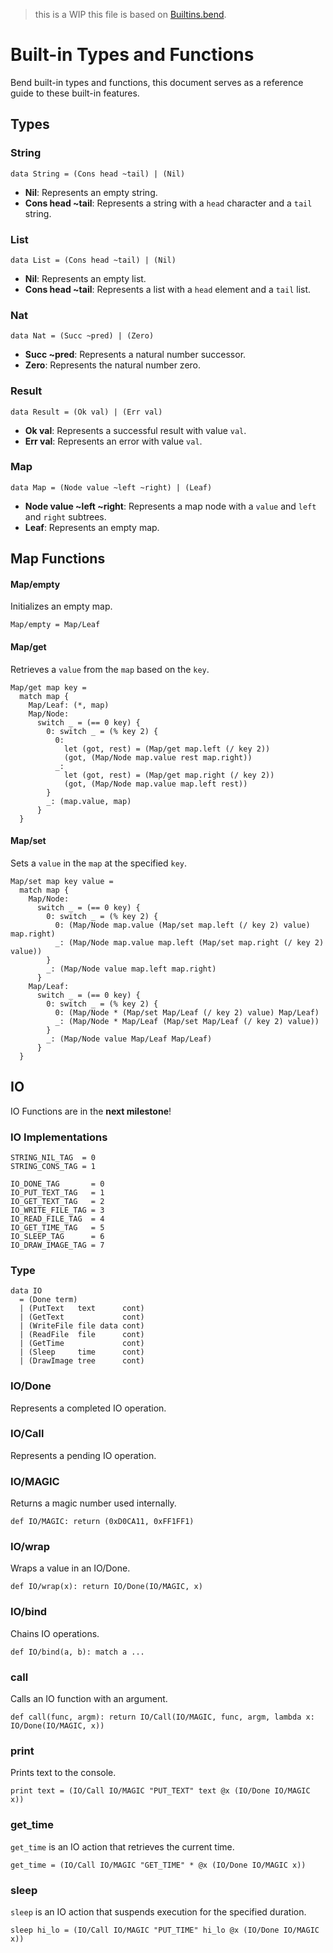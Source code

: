 >this is a WIP
>this file is based on [Builtins.bend](https://github.com/HigherOrderCO/Bend/blob/main/src/fun/builtins.bend).

# Built-in Types and Functions
Bend built-in types and functions, this document serves as a reference guide to these built-in features.

## Types

### String
```bend
data String = (Cons head ~tail) | (Nil)
```

- **Nil**: Represents an empty string.
- **Cons head ~tail**: Represents a string with a `head` character and a `tail` string.

### List
```bend
data List = (Cons head ~tail) | (Nil)
```

- **Nil**: Represents an empty list.
- **Cons head ~tail**: Represents a list with a `head` element and a `tail` list.

### Nat
```bend 
data Nat = (Succ ~pred) | (Zero)
```

- **Succ ~pred**: Represents a natural number successor.
- **Zero**: Represents the natural number zero.

### Result
```bend
data Result = (Ok val) | (Err val)
```

- **Ok val**: Represents a successful result with value `val`.
- **Err val**: Represents an error with value `val`.

### Map
```bend
data Map = (Node value ~left ~right) | (Leaf)
```

- **Node value ~left ~right**: Represents a map node with a `value` and `left` and `right` subtrees.
- **Leaf**: Represents an empty map.

## Map Functions

#### Map/empty
Initializes an empty map.
```bend
Map/empty = Map/Leaf
```

#### Map/get
Retrieves a `value` from the `map` based on the `key`.
```bend
Map/get map key =
  match map {
    Map/Leaf: (*, map)
    Map/Node:
      switch _ = (== 0 key) {
        0: switch _ = (% key 2) {
          0:
            let (got, rest) = (Map/get map.left (/ key 2))
            (got, (Map/Node map.value rest map.right))
          _:
            let (got, rest) = (Map/get map.right (/ key 2))
            (got, (Map/Node map.value map.left rest))
        }
        _: (map.value, map)
      }
  }
```

#### Map/set
Sets a `value` in the `map` at the specified `key`.
```bend
Map/set map key value =
  match map {
    Map/Node:
      switch _ = (== 0 key) {
        0: switch _ = (% key 2) {
          0: (Map/Node map.value (Map/set map.left (/ key 2) value) map.right)
          _: (Map/Node map.value map.left (Map/set map.right (/ key 2) value))
        }
        _: (Map/Node value map.left map.right)
      }
    Map/Leaf:
      switch _ = (== 0 key) {
        0: switch _ = (% key 2) {
          0: (Map/Node * (Map/set Map/Leaf (/ key 2) value) Map/Leaf)
          _: (Map/Node * Map/Leaf (Map/set Map/Leaf (/ key 2) value))
        }
        _: (Map/Node value Map/Leaf Map/Leaf)
      }
  }
```

## IO
IO Functions are in the **next milestone**! 

### IO Implementations

```bend
STRING_NIL_TAG  = 0
STRING_CONS_TAG = 1
```

```bend
IO_DONE_TAG       = 0
IO_PUT_TEXT_TAG   = 1
IO_GET_TEXT_TAG   = 2
IO_WRITE_FILE_TAG = 3
IO_READ_FILE_TAG  = 4
IO_GET_TIME_TAG   = 5
IO_SLEEP_TAG      = 6
IO_DRAW_IMAGE_TAG = 7
```

### Type
```
data IO
  = (Done term)
  | (PutText   text      cont)
  | (GetText             cont)
  | (WriteFile file data cont)
  | (ReadFile  file      cont)
  | (GetTime             cont)
  | (Sleep     time      cont)
  | (DrawImage tree      cont)

```

### IO/Done
Represents a completed IO operation.

### IO/Call
Represents a pending IO operation.

### IO/MAGIC
Returns a magic number used internally.
```bend
def IO/MAGIC: return (0xD0CA11, 0xFF1FF1)
```

### IO/wrap
Wraps a value in an IO/Done.
```bend
def IO/wrap(x): return IO/Done(IO/MAGIC, x)
```

### IO/bind
Chains IO operations.
```bend
def IO/bind(a, b): match a ...
```

### call
Calls an IO function with an argument.
```bend
def call(func, argm): return IO/Call(IO/MAGIC, func, argm, lambda x: IO/Done(IO/MAGIC, x))
```

### print
Prints text to the console.
```bend
print text = (IO/Call IO/MAGIC "PUT_TEXT" text @x (IO/Done IO/MAGIC x))
```

### get_time
`get_time` is an IO action that retrieves the current time.
```bend
get_time = (IO/Call IO/MAGIC "GET_TIME" * @x (IO/Done IO/MAGIC x))
```

### sleep
`sleep` is an IO action that suspends execution for the specified duration.
```bend
sleep hi_lo = (IO/Call IO/MAGIC "PUT_TIME" hi_lo @x (IO/Done IO/MAGIC x))
```
